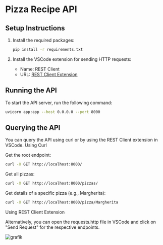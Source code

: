 # Pizza Recipe API

## Setup Instructions

1. Install the required packages:
    ```bash
    pip install -r requirements.txt
    ```

2. Install the VSCode extension for sending HTTP requests:
    - Name: REST Client
    - URL: [REST Client Extension](https://marketplace.visualstudio.com/items?itemName=humao.rest-client)

## Running the API

To start the API server, run the following command:

```bash
uvicorn app:app --host 0.0.0.0 --port 8000
```

##  Querying the API

You can query the API using curl or by using the REST Client extension in VSCode.
Using Curl

Get the root endpoint:

```bash
curl -X GET http://localhost:8000/
```

Get all pizzas:

```bash
curl -X GET http://localhost:8000/pizzas/
```

Get details of a specific pizza (e.g., Margherita):

```bash
curl -X GET http://localhost:8000/pizza/Margherita
```


Using REST Client Extension

Alternatively, you can open the requests.http file in VSCode and click on "Send Request" for the respective endpoints.

![grafik](https://github.com/RamziBrini/bootcamp2024/assets/8480566/8379a923-218f-4bed-86a4-3e477a0b7fb9)
